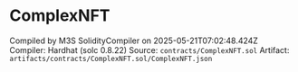 # ComplexNFT

Compiled by M3S SolidityCompiler on 2025-05-21T07:02:48.424Z
Compiler: Hardhat (solc 0.8.22)
Source: `contracts/ComplexNFT.sol`
Artifact: `artifacts/contracts/ComplexNFT.sol/ComplexNFT.json`